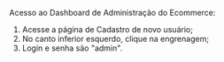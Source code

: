 Acesso ao Dashboard de Administração do Ecommerce:

1. Acesse a página de Cadastro de novo usuário;
2. No canto inferior esquerdo, clique na engrenagem;
3. Login e senha são "admin".
